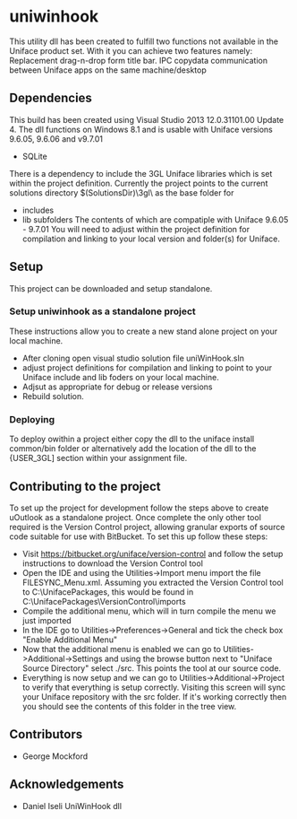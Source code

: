 # uniwinhook #

This utility dll has been created to fulfill two functions not available in the Uniface product set. With it you can achieve two features namely:
Replacement drag-n-drop form title bar.
IPC copydata communication between Uniface apps on the same machine/desktop

## Dependencies ##

This build has been created using Visual Studio 2013 12.0.31101.00 Update 4. 
The dll functions on Windows 8.1 and is usable with Uniface 
versions 9.6.05, 9.6.06 and v9.7.01

 * SQLite
 
 There is a dependency to include the 3GL Uniface libraries which is set within the project definition.
 Currently the project points to the current solutions directory $(SolutionsDir)\3gl\ as the base folder for
 * includes
 * lib
 subfolders
 The contents of which are compatiple with Uniface 9.6.05 - 9.7.01
 You will need to adjust within the project definition for compilation and linking to your local version and folder(s) for Uniface.

## Setup ##

This project can be downloaded and setup standalone.

### Setup uniwinhook as a standalone project ###
These instructions allow you to create a new stand alone project on your local machine.

 * After cloning open visual studio solution file uniWinHook.sln
 * adjust project definitions for compilation and linking to point to your Uniface include and lib foders on your local machine.
 * Adjsut as appropriate for debug or release versions
 * Rebuild solution.
 
### Deploying ###
To deploy owithin a project either copy the dll to the uniface install common/bin folder or alternatively add the location of the dll to the {USER_3GL] section within your assignment file. 
 
## Contributing to the project ##

To set up the project for development follow the steps above to create uOutlook as a standalone project. Once complete the only other tool required is the Version Control project, allowing granular exports of source code suitable for use with BitBucket. To set this up follow these steps:

 * Visit https://bitbucket.org/uniface/version-control and follow the setup instructions to download the Version Control tool
 * Open the IDE and using the Utilities->Import menu import the file FILESYNC_Menu.xml. Assuming you extracted the Version Control tool to C:\\UnifacePackages, this would be found in C:\\UnifacePackages\\VersionControl\\imports
 * Compile the additional menu, which will in turn compile the menu we just imported
 * In the IDE go to Utilities->Preferences->General and tick the check box "Enable Additional Menu"
 * Now that the additional menu is enabled we can go to Utilities->Additional->Settings and using the browse button next to "Uniface Source Directory" select ./src. This points the tool at our source code.
 * Everything is now setup and we can go to Utilities->Additional->Project to verify that everything is setup correctly. Visiting this screen will sync your Uniface repository with the src folder. If it's working correctly then you should see the contents of this folder in the tree view.

## Contributors ##

* George Mockford

## Acknowledgements ##
* Daniel Iseli  UniWinHook  dll